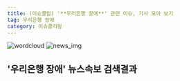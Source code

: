 ```yaml
---
title: (이슈클립) '**우리은행 장애**' 관련 이슈, 기사 모아 보기
tag: 우리은행 장애
category: 이슈클리핑
---
```

![wordcloud](https://s3.ap-northeast-2.amazonaws.com/lyrics101-wordcloud/2018-09-21-1537501307.png)
![news_img](https://user-images.githubusercontent.com/42597476/44507050-1206f400-a6e4-11e8-8d98-7ffbfebb353f.png)
## **'**우리은행 장애**'** 뉴스속보 검색결과

